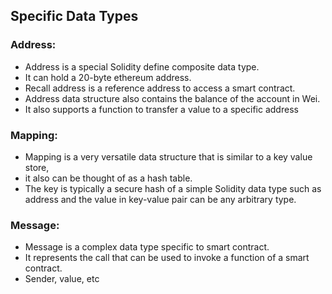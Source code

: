 ## Specific Data Types

### Address:

- Address is a special Solidity define composite data type. 
- It can hold a 20-byte ethereum address. 
- Recall address is a reference address to access a smart contract. 
- Address data structure also contains the balance of the account in Wei. 
- It also supports a function to transfer a value to a specific address


### Mapping:
- Mapping is a very versatile data structure that is similar to a key value store, 
- it also can be thought of as a hash table. 
- The key is typically a secure hash of a simple Solidity data type such as address and the value in key-value pair can be any arbitrary type.


### Message:
- Message is a complex data type specific to smart contract. 
- It represents the call that can be used to invoke a function of a smart contract.
- Sender, value, etc


